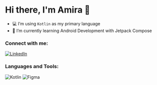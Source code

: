 # Hi there, I'm Amira  👋 

- 💻 I’m using `Kotlin` as my primary language
- 🌱 I’m currently learning Android Development with Jetpack Compose


### Connect with me:

<a href="https://www.linkedin.com/in/amira-mohammed-23b3331ab/">
  <img src="https://img.shields.io/badge/linkedin-%230077B5.svg?style=for-the-badge&logo=linkedin&logoColor=white" alt="LinkedIn">
</a>


### Languages and Tools:

![Kotlin](https://img.shields.io/badge/kotlin-%237F52FF.svg?style=for-the-badge&logo=kotlin&logoColor=white) ![Figma](https://img.shields.io/badge/figma-%23F24E1E.svg?style=for-the-badge&logo=figma&logoColor=white) 
